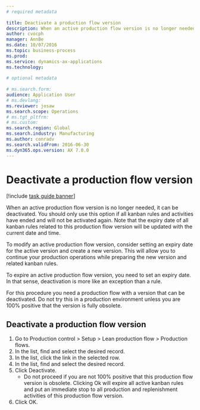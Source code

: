 ```yaml
--- 
# required metadata 
 
title: Deactivate a production flow version
description: When an active production flow version is no longer needed, it can be deactivated. 
author: cvocph
manager: AnnBe 
ms.date: 10/07/2016
ms.topic: business-process 
ms.prod:  
ms.service: dynamics-ax-applications 
ms.technology:  
 
# optional metadata 
 
# ms.search.form:   
audience: Application User 
# ms.devlang:  
ms.reviewer: josaw
ms.search.scope: Operations 
# ms.tgt_pltfrm:  
# ms.custom:  
ms.search.region: Global
ms.search.industry: Manufacturing
ms.author: conradv
ms.search.validFrom: 2016-06-30 
ms.dyn365.ops.version: AX 7.0.0 
---
```

# Deactivate a production flow version

[!include [task guide banner](../../includes/task-guide-banner.md)]

When an active production flow version is no longer needed, it can be deactivated. You should only use this option if all kanban rules and activities have ended and will not be activated again. Note that the expiry date of all kanban rules related to this production flow version will be updated with the current date and time. 

To modify an active production flow version, consider setting an expiry date for the active version and create a new version. This will allow you to continue your production operations while preparing the new version and related kanban rules. 

To expire an active production flow version, you need to set an expiry date. In that sense, deactivation is more like an exception than a rule. 

For this procedure you need a production flow with a version that can be deactivated. Do not try this in a production environment unless you are 100% positive that the version is fully obsolete.


## Deactivate a production flow version
1. Go to Production control > Setup > Lean production flow > Production flows.
2. In the list, find and select the desired record.
3. In the list, click the link in the selected row.
4. In the list, find and select the desired record.
5. Click Deactivate.
    * Do not proceed if you are not 100% positive that this production flow version is obsolete. Clicking Ok will expire all active kanban rules and put an immediate stop to all production and replenishment activities of this production flow version.  
6. Click OK.

